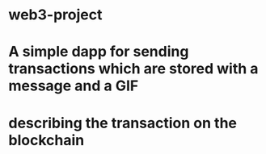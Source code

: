 # web3-project

# A simple dapp for sending transactions which are stored with a message and a GIF 
# describing the transaction on the blockchain

